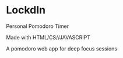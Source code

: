 # LockdIn
Personal Pomodoro Timer

Made with HTML/CS//JAVASCRIPT

A pomodoro web app for deep focus sessions
